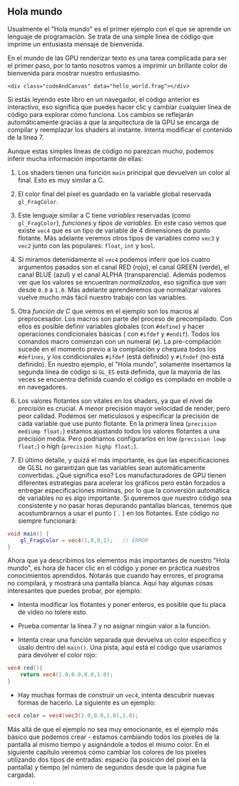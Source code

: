 ## Hola mundo

Usualmente el "Hola mundo" es el primer ejemplo con el que se aprende un lenguaje de programación. Se trata de una simple linea de código que imprime un entusiasta mensaje de bienvenida.

En el mundo de las GPU renderizar texto es una tarea complicada para ser el primer paso, por lo tanto nosotros vamos a imprimir un brillante color de bienvenida para mostrar nuestro entusiasmo.
```
<div class="codeAndCanvas" data="hello_world.frag"></div>
```

Si estás leyendo este libro en un navegador, el código anterior es interactivo, eso significa que puedes hacer clic y cambiar cualquier línea de código para explorar cómo funciona. Los cambios se reflejarán automáticamente gracias a que la arquitectura de la GPU se encarga de compilar y reemplazar los shaders al instante. Intenta modificar el contenido de la línea 7.

Aunque estas simples líneas de código no parezcan mucho, podemos inferir mucha información importante de ellas:

1. Los shaders tienen una función ```main``` principal que devuelven un color al final. Esto es muy similar a C.

2. El color final del pixel es guardado en la variable global reservada ```gl_FragColor```.

3. Este lenguaje similar a C tiene *variables* reservadas (como ```gl_FragColor```), *funciones* y *tipos de variables*. En este caso vemos que existe ```vec4``` que es un tipo de variable de 4 dimensiones de punto flotante. Más adelante veremos otros tipos de variables como ```vec3``` y ```vec2``` junto con las populares: ```float```, ```int``` y ```bool```.

4. Si miramos detenidamente el ```vec4``` podemos inferir que los cuatro argumentos pasados son el canal RED (rojo), el canal GREEN (verde), el canal BLUE (azul) y el canal ALPHA (transparencia). Además podemos ver que los valores se encuentran *normalizados*, eso significa que van desde ```0.0``` a ```1.0```. Más adelante aprenderemos que normalizar valores vuelve mucho más fácil nuestro trabajo con las variables.

5. Otra *función de C* que vemos en el ejemplo son los macros al preprocesador. Los macros son parte del proceso de precompilado. Con ellos es posible definir variables globales (con ```#define```) y hacer operaciones condicionales básicas ( con ```#ifdef``` y ```#endif```). Todos los comandos macro comienzan con un numeral (```#```). La pre-compilación sucede en el momento previo a la compilación y chequea todos los  ```#defines```, y los condicionales ```#ifdef``` (está definido) y ```#ifndef``` (no está definido). En nuestro ejemplo, el "Hola mundo", solamente insertamos la segunda línea de código si ```GL_ES``` está definida, que la mayoría de las veces se encuentra definida cuando el código es compilado en mobile o en navegadores.

6. Los valores flotantes son vitales en los shaders, ya que el nivel de  *precisión* es crucial. A menor precisión mayor velocidad de render, pero peor calidad. Podemos ser meticulosos y especificar la precisión de cada variable que use punto flotante. En la primera línea (```precision mediump float;```) estamos ajustando todos los valores flotantes a una precisión media. Pero podríamos configurarlos en low (```precision lowp float;```) o high (```precision highp float;```).

7. El último detalle, y quizá el más importante, es que las especificaciones de GLSL no garantizan que las variables sean automáticamente convertidas. ¿Qué significa eso? Los manufacturadores de GPU tienen diferentes estrategias para acelerar los gráficos pero están forzados a entregar especificaciones mínimas, por lo que la conversión automática de variables no es algo importante. Si queremos que nuestro código sea consistente y no pasar horas depurando pantallas blancas, tenemos que acostumbrarnos a usar el punto ( ```.``` ) en los flotantes. Este código no siempre funcionará:

```glsl
void main() {
	gl_FragColor = vec4(1,0,0,1);	// ERROR
}
```

Ahora que ya describimos los elementos más importantes de nuestro "Hola mundo", es hora de hacer clic en el código y poner en práctica nuestros conocimientos aprendidos. Notarás que cuando hay errores, el programa no compilará, y mostrará una pantalla blanca. Aqui hay algunas cosas interesantes que puedes probar, por ejemplo:

* Intenta modificar los flotantes y poner enteros, es posible que tu placa de video no tolere esto.

* Prueba comentar la línea 7 y no asignar ningún valor a la función.

* Intenta crear una función separada que devuelva un color específico y úsalo dentro del ```main()```. Una pista, aquí está el código que usaríamos para devolver el color rojo:

```glsl
vec4 red(){
    return vec4(1.0,0.0,0.0,1.0);
}
```

* Hay muchas formas de construir un ```vec4```, intenta descubrir nuevas formas de hacerlo. La siguiente es un ejemplo:

```glsl
vec4 color = vec4(vec3(1.0,0.0,1.0),1.0);
```

Más allá de que el ejemplo no sea muy emocionante, es el ejemplo más básico que podemos crear - estamos cambiando todos los pixeles de la pantalla al mismo tiempo y asignándole a todos el mismo color. En el siguiente capítulo veremos cómo cambiar los colores de los pixeles utilizando dos tipos de entradas: espacio (la posición del pixel en la pantalla) y tiempo (el número de segundos desde que la página fue cargada).
